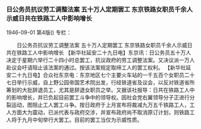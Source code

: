 ### 日公务员抗议劳工调整法案  五十万人定期罢工  东京铁路女职员千余人示威日共在铁路工人中影响增长

1946-09-01
第4版()
专栏：

　　日公务员抗议劳工调整法案
    五十万人定期罢工
    东京铁路女职员千余人示威日共在铁路工人中影响增长
    【新华社延安二十九日电】东京讯：日公务员五十万人决定于星期六举行二十四小时总罢工，抗议政府的劳工调整法案。又决议派一万人赴议会吁请阻止该法案的通过。按该法案规定取缔工人的罢工权利。
    【新华社延安二十九日电】合众社东京电：东京地区七个主要火车站的一千五百个女职员二十七日举行示威，自上野公园帝国艺术院出发，行经铁道省及议会，以反对铁道省所筹划的大批辞退员工，尤其是辞退女职员之举。又据该社报导：日共在铁路工人中的影响增长，并已负起目前罢工斗争中的领导权。因社会党右翼领导分子正进行分裂运动，图阻止工人罢工斗争。按日政府于上月宣布将裁减九万五千铁路工人，工人方面大为震动，已派代表与政府交涉，并宣布政府尚不取消原订计划，则铁路工人将于九月中旬举行大罢工。目前的罢工当仅为示威性质。
